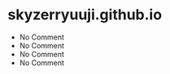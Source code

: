 # skyzerryuuji.github.io
<ul>
                            <li>No Comment</li>
                            <li>No Comment</li>
                            <li>No Comment</li>
                            <li>No Comment</li>
                        </ul>
